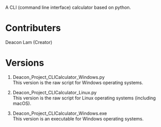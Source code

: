 A CLI (command line interface) calculator based on python.
# Contributers
Deacon Lam (Creator)  
# Versions
1. Deacon_Project_CLICalculator_Windows.py  
  This version is the raw script for Windows operating systems.
  
2. Deacon_Project_CLICalculator_Linux.py  
  This version is the raw script for Linux operating systems (including macOS).
  
3. Deacon_Project_CLICalculator_Windows.exe  
  This version is an executable for Windows operating systems.
